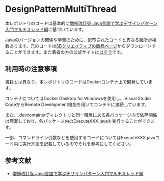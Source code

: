 # DesignPatternMultiThread

本レポジトリのコードは基本的に[増補改訂版 Java言語で学ぶデザインパターン入門マルチスレッド編](https://www.amazon.co.jp/%E5%A2%97%E8%A3%9C%E6%94%B9%E8%A8%82%E7%89%88-Java%E8%A8%80%E8%AA%9E%E3%81%A7%E5%AD%A6%E3%81%B6%E3%83%87%E3%82%B6%E3%82%A4%E3%83%B3%E3%83%91%E3%82%BF%E3%83%BC%E3%83%B3%E5%85%A5%E9%96%80-%E3%83%9E%E3%83%AB%E3%83%81%E3%82%B9%E3%83%AC%E3%83%83%E3%83%89%E7%B7%A8-%E7%B5%90%E5%9F%8E-%E6%B5%A9-ebook/dp/B00I8AT1BS/ref=sr_1_1?__mk_ja_JP=%E3%82%AB%E3%82%BF%E3%82%AB%E3%83%8A&crid=O5RTZJD2PC8I&keywords=%E3%83%9E%E3%83%AB%E3%83%81%E3%82%B9%E3%83%AC%E3%83%83%E3%83%89%E7%B7%A8&qid=1639958696&s=digital-text&sprefix=%E3%83%9E%E3%83%AB%E3%83%81%E3%82%B9%E3%83%AC%E3%83%83%E3%83%89%E7%B7%A8%2Cdigital-text%2C203&sr=1-1)に基づいています。

Javaのバージョンの関係や学習のために、配布されたコードと異なる箇所が複数あります。元のコードは[SBクリエイティブの商品ページ](https://www.sbcr.jp/product/4797331623/)からダウンロードすることができます。また著者の方の公式サイトは[コチラ](https://www.hyuki.com/)です。


## 利用時の注意事項

書籍とは異なり、本レポジトリのコードはDockerコンテナ上で開発しています。

コンテナについてはDocker Desktop for Windowsを使用し、Visual Studio CodeからRemote Development機能を用いてコンテナに接続しています。

また、.devcontainerディレクトリと同一階層にある各パッケージ内で依存関係は簡潔しており、各パッケージ内のExecuteXXX.javaを実行することができます。

一部、コマンドライン引数などを使用するコードについてはExecuteXXX.javaコード内に実行方法を記載しているのでそれを参考にしてください。

## 参考文献
- [増補改訂版 Java言語で学ぶデザインパターン入門マルチスレッド編](https://www.amazon.co.jp/%E5%A2%97%E8%A3%9C%E6%94%B9%E8%A8%82%E7%89%88-Java%E8%A8%80%E8%AA%9E%E3%81%A7%E5%AD%A6%E3%81%B6%E3%83%87%E3%82%B6%E3%82%A4%E3%83%B3%E3%83%91%E3%82%BF%E3%83%BC%E3%83%B3%E5%85%A5%E9%96%80-%E3%83%9E%E3%83%AB%E3%83%81%E3%82%B9%E3%83%AC%E3%83%83%E3%83%89%E7%B7%A8-%E7%B5%90%E5%9F%8E-%E6%B5%A9-ebook/dp/B00I8AT1BS/ref=sr_1_1?__mk_ja_JP=%E3%82%AB%E3%82%BF%E3%82%AB%E3%83%8A&crid=O5RTZJD2PC8I&keywords=%E3%83%9E%E3%83%AB%E3%83%81%E3%82%B9%E3%83%AC%E3%83%83%E3%83%89%E7%B7%A8&qid=1639958696&s=digital-text&sprefix=%E3%83%9E%E3%83%AB%E3%83%81%E3%82%B9%E3%83%AC%E3%83%83%E3%83%89%E7%B7%A8%2Cdigital-text%2C203&sr=1-1)
